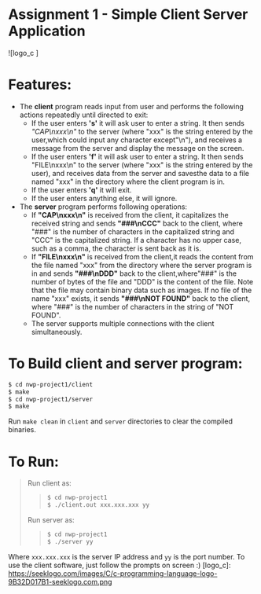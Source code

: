   # Assignment 1 - Simple Client Server Application

  ![logo_c ]
  # Features:
  - The **client** program reads input from user and performs the following actions repeatedly until directed to exit:
    - If the user enters **'s'** it will ask user to enter a string. It then sends *"CAP\nxxx\n"* to the server (where "xxx" is the string entered by the user,which could input any character except"\n"), and receives a message from the server and display the message on the screen.
    - If the user enters **'f'** it will ask user to enter a string. It then sends "FILE\nxxx\n" to the server (where "xxx" is the string entered by the user), and receives data from the server and savesthe data to a file named "xxx" in the directory where the client program is in.
    - If the user enters **'q'** it will exit.
    - If the user enters anything else, it will ignore.
  - The **server** program performs following operations:
    - If **"CAP\nxxx\n"** is received from the client, it capitalizes the received string and sends **"###\nCCC"** back to the client, where "###" is the number of characters in the capitalized string and "CCC" is the capitalized string. If a character has no upper case, such as a comma, the character is sent back as it is. 
    - If **"FILE\nxxx\n"** is received from the client,it reads the content from the file named "xxx" from the directory where the server program is in and sends **"###\nDDD"** back to the client,where"###" is the number of bytes of the file and "DDD" is the content of the file. Note that the file may contain binary data such as images. If no file of the name "xxx" exists, it sends **"###\nNOT FOUND"** back to the client, where "###" is the number of characters in the string of "NOT FOUND". 
    - The server supports multiple connections with the client simultaneously.

  # To Build client and server program:
  ``` sh
  $ cd nwp-project1/client
  $ make
  $ cd nwp-project1/server
  $ make
  ```
  Run  ```make clean``` in ```client``` and ```server``` directories to clear the compiled binaries.
  # To Run:
  > Run client as:
  >>``` sh
  >>$ cd nwp-project1
  >>$ ./client.out xxx.xxx.xxx yy
  >>```
  > Run server as:
  >>``` sh
  >>$ cd nwp-project1
  >>$ ./server yy
  >>```

  Where ```xxx.xxx.xxx``` is the server IP address and ```yy``` is the port number. 
To use the client software, just follow the prompts on screen :)
  [logo_c]: <https://seeklogo.com/images/C/c-programming-language-logo-9B32D017B1-seeklogo.com.png>
